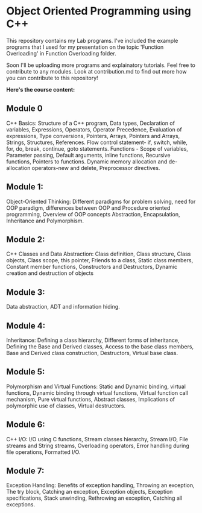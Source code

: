 # Object Oriented Programming using C++

This repository contains my Lab programs. I've included the example programs that I used for my presentation on the topic 'Function Overloading' in Function Overloading folder.

Soon I'll be uploading more programs and explainatory tutorials. Feel free to contribute to any modules. Look at contribution.md to find out more how you can contribute to this repository!

**Here's the course content:**

## Module 0
C++ Basics: Structure of a C++ program, Data types, Declaration of variables, Expressions, Operators, Operator Precedence, Evaluation of expressions, Type conversions, Pointers, Arrays, Pointers and Arrays, Strings, Structures, References. Flow control statement- if, switch, while, for, do, break, continue, goto statements. Functions - Scope of variables, Parameter passing, Default arguments, inline functions, Recursive functions, Pointers to functions. Dynamic memory allocation and de-allocation operators-new and delete, Preprocessor directives.

## Module 1:
Object-Oriented Thinking: Different paradigms for problem solving, need for OOP paradigm, differences between OOP and Procedure oriented programming, Overview of OOP concepts Abstraction, Encapsulation, Inheritance and Polymorphism.

## Module 2:
C++ Classes and Data Abstraction: Class definition, Class structure, Class objects, Class scope, this pointer, Friends to a class, Static class members, Constant member functions, Constructors and Destructors, Dynamic creation and destruction of objects

## Module 3:
Data abstraction, ADT and information hiding.

## Module 4:
Inheritance: Defining a class hierarchy, Different forms of inheritance, Defining the Base and Derived classes, Access to the base class members, Base and Derived class construction, Destructors, Virtual base class.

## Module 5:
Polymorphism and Virtual Functions: Static and Dynamic binding, virtual functions, Dynamic binding through virtual functions, Virtual function call mechanism, Pure virtual functions, Abstract classes, Implications of polymorphic use of classes, Virtual destructors.

## Module 6:
C++ I/O: I/O using C functions, Stream classes hierarchy, Stream I/O, File streams and String streams, Overloading operators, Error handling during file operations, Formatted I/O.

## Module 7:
Exception Handling: Benefits of exception handling, Throwing an exception, The try block, Catching an exception, Exception objects, Exception specifications, Stack unwinding, Rethrowing an exception, Catching all exceptions.
